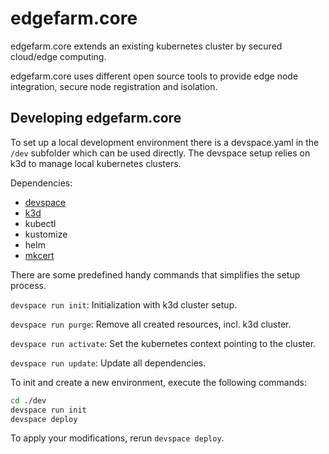 # edgefarm.core

edgefarm.core extends an existing kubernetes cluster by secured cloud/edge computing.

edgefarm.core uses different open source tools to provide edge node integration,
secure node registration and isolation.

## Developing edgefarm.core

To set up a local development environment there is a devspace.yaml in the `/dev` subfolder which can be used directly.
The devspace setup relies on k3d to manage local kubernetes clusters.

Dependencies:

- [devspace](https://devspace.sh/)
- [k3d](https://k3d.io/)
- kubectl
- kustomize
- helm
- [mkcert](https://github.com/FiloSottile/mkcert)

There are some predefined handy commands that simplifies the setup process.

`devspace run init`: Initialization with k3d cluster setup.

`devspace run purge`: Remove all created resources, incl. k3d cluster.

`devspace run activate`: Set the kubernetes context pointing to the cluster.

`devspace run update`: Update all dependencies.

To init and create a new environment, execute the following commands:

```sh
cd ./dev
devspace run init
devspace deploy
```

To apply your modifications, rerun `devspace deploy`.

